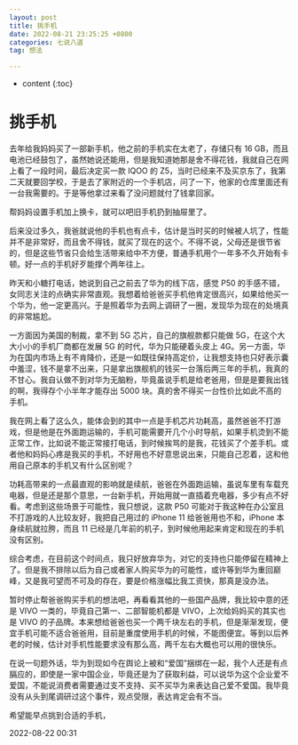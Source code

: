 ```yaml
---
layout: post
title: 挑手机
date: 2022-08-21 23:25:25 +0800
categories: 七说八道
tag: 想法

---
```


* content
{:toc}




# 挑手机

去年给我妈妈买了一部新手机，他之前的手机实在太老了，存储只有 16 GB，而且电池已经鼓包了，虽然她说还能用，但是我知道她那是舍不得花钱，我就自己在网上看了一段时间，最后决定买一款 IQOO 的 Z5，当时已经来不及买京东了，我第二天就要回学校，于是去了家附近的一个手机店，问了一下，他家的仓库里面还有一台我需要的。于是等他拿过来看了没问题就付了钱拿回家。

帮妈妈设置手机加上换卡，就可以吧旧手机扔到抽屉里了。

后来没过多久，我爸就说他的手机也有点卡，估计是当时买的时候被人坑了，性能并不是非常好，而且舍不得钱，就买了现在的这个。不得不说，父母还是很节省的，但是这些节省只会给生活带来给中不方便，普通手机用个一年多不久开始有卡顿。好一点的手机好歹能撑个两年往上。

昨天和小糖打电话，她说到自己之前去了华为的线下店，感觉 P50 的手感不错，女同志关注的点确实非常直观。我想着给爸爸买手机他肯定很高兴，如果给他买一个华为，他一定更高兴。于是照着华为去网上调研了一圈，发现华为现在的处境真的非常尴尬。

一方面因为美国的制裁，拿不到 5G 芯片，自己的旗舰款都只能做 5G，在这个大大小小的手机厂商都在发展 5G 的时代，华为只能硬着头皮上 4G。另一方面，华为在国内市场上有不肯降价，还是一如既往保持高定价，让我想支持也只好表示囊中羞涩，钱不是拿不出来，只是拿出旗舰机的钱买一台落后两三年的手机，我真的不甘心。我自认做不到对华为无脑粉，毕竟虽说手机是给老爸用，但是是要我出钱的啊，我得存个小半年才能存出 5000 块。真的舍不得买一台性价比如此不高的手机。

我在网上看了这么久，能体会到的其中一点是手机芯片功耗高，虽然爸爸不打游戏，但是他是在外面跑运输的，手机可能需要开几个小时导航，如果手机烫到不能正常工作，比如说不能正常接打电话，到时候挨骂的是我，花钱买了个差手机。或者他和妈妈心疼是我买的手机，不好用也不好意思说出来，只能自己忍着，这和他用自己原本的手机又有什么区别呢？

功耗高带来的一点最直观的影响就是续航，爸爸在外面跑运输，虽说车里有车载充电器，但是还是那个意思，一台新手机，开始用就一直插着充电器，多少有点不好看。考虑到这些场景于可能性，我只想说，这款 P50 可能对于我这种在办公室且不打游戏的人比较友好，我把自己用过的 iPhone 11 给爸爸用也不和，iPhone 本身续航就拉胯，而且 11 已经是几年前的机子，到时候他用起来肯定和现在的手机没有区别。

综合考虑，在目前这个时间点，我只好放弃华为，对它的支持也只能停留在精神上了。但是我不排除以后为自己或者家人购买华为的可能性，或许等到华为重回巅峰，又是我可望而不可及的存在，要是价格涨幅比我工资快，那真是没办法。

暂时停止帮爸爸购买手机的想法吧，再看看其他的一些国产品牌，我比较中意的还是 VIVO 一类的，毕竟自己第一、二部智能机都是 VIVO，上次给妈妈买的其实也是 VIVO 的子品牌。本来想给爸爸也买一个两千块左右的手机，但是渐渐发现，便宜手机可能不适合爸爸用，目前是重度使用手机的时候，不能图便宜。等到以后养老的时候，估计对手机性能要求没有那么高，两千左右大概也可以用的很快乐。

在说一句题外话，华为到现如今在舆论上被和“爱国”捆绑在一起，我个人还是有点膈应的，即使是一家中国企业，毕竟还是为了获取利益，可以说华为这个企业爱不爱国，不能说消费者需要通过支不支持、买不买华为来表达自己爱不爱国。我毕竟没有从头到尾调研过这个事件，观点受限，表达肯定会有不当。

希望能早点挑到合适的手机，

2022-08-22 00:31